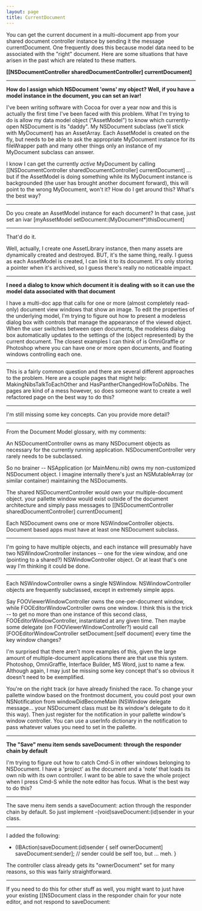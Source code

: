 ```yaml
---
layout: page
title: CurrentDocument
---
```


You can get the current document in a multi-document app from your shared document controller instance by sending it the message     currentDocument. One frequently does this because model data need to be associated with the "right" document. Here are some situations that have arisen in the past which are related to these matters.

**[[NSDocumentController sharedDocumentController] currentDocument]**

----

**How do I assign which NSDocument 'owns' my object? Well, if you have a model instance in the document, you can set an ivar!**

I've been writing software with Cocoa for over a year now and this is actually the first time I've been faced with this problem. What I'm trying to do is allow my data model object ("AssetModel")  to know which currently-open NSDocument is its "daddy". My NSDocument subclass (we'll stick with MyDocument) has an AssetArray. Each AssetModel is created on the fly, but needs to be able to ask the appropriate MyDocument instance for its fileWrapper path and many other things only an instance of my MyDocument subclass can answer.

I know I can get the currently *active* MyDocument by calling [[NSDocumentController sharedDocumentController] currentDocument] ... but if the AssetModel is doing something while its MyDocument instance is backgrounded (the user has brought another document forward), this will point to the wrong MyDocument, won't it? How do I get around this? What's the best way?

----

Do you create an AssetModel instance for each document? In that case, just set an ivar     [myAssetModel setDocument:(MyDocument*)thisDocument]

----

That'd do it. 

Well, actually, I create one AssetLibrary instance, then many assets are dynamically created and destroyed. BUT, it's the same thing, really. I guess as each AssetModel is created, I can link it to its document. It's only storing a pointer when it's archived, so I guess there's really no noticeable impact.

----

**I need a dialog to know which document it is dealing with so it can use the model data associated with that document**

I have a multi-doc app that calls for one or more (almost completely read-only) document view windows that show an image.  To edit the properties of the underlying model, I'm trying to figure out how to present a modeless dialog box with controls that manage the appearance of the viewed object.  When the user switches between open documents, the modeless dialog box automatically updates to the settings of the (object represented) by the current document.  The closest examples I can think of is OmniGraffle or Photoshop where you can have one or more open documents, and floating windows controlling each one. 

----

This is a fairly common question and there are several different approaches to the problem. Here are a couple pages that might help: MakingNibsTalkToEachOther and HasPantherChangedHowToDoNibs. The pages are kind of a mess however, so does someone want to create a well refactored page on the best way to do this?

---- 

I'm still missing some key concepts. Can you provide more detail?

----

From the Document Model glossary, with my comments:

An NSDocumentController owns as many NSDocument objects as necessary for the currently running application.  NSDocumentController very rarely needs to be subclassed.

So no brainer -- NSApplication (or MainMenu.nib) owns my non-customized NSDocument object.  I imagine internally there's just an NSMutableArray (or similar container) maintaining the NSDocuments.

The shared NSDocumentController would own your multiple-document object. your pallette window would exist outside of the document architecture and simply pass messages to     [[NSDocumentController sharedDocumentController] currentDocument]

Each NSDocument owns one or more NSWindowController objects.  Document based apps must have at least one NSDocument subclass.

----

I'm going to have multiple objects, and each instance will presumably have two NSWindowCrontroller instances -- one for the view window, and one (pointing to a shared?) NSWindowController object.  Or at least that's one way I'm thinking it could be done.

----

Each NSWindowController owns a single NSWindow.  NSWindowController objects are frequently subclassed, except in extremely simple apps.

Say FOOViewerWindowController owns the one-per-document window, while FOOEditorWindowController owns one window.  I think this is the trick -- to get no more than one instance of this second class, FOOEditorWindowController, instantiated at any given time.  Then maybe some delegate (on FOOViewerWindowController?) would call [FOOEditorWindowController setDocument:[self document] every time the key window changes?

I'm surprised that there aren't more examples of this, given the large amount of multiple-document applications there are that use this system.  Photoshop, OmniGraffle, Interface Builder, MS Word, just to name a few.  Although again, I may just be missing some key concept that's so obvious it doesn't need to be exemplified. 

You're on the right track (or have already finished the race. To change your pallette window based on the frontmost document, you could post your own NSNotification from     windowDidBecomeMain (NSWindow delegate message... your NSDocument class must be its window's delegate to do it this way). Then just register for the notification in your pallette window's window controller. You can use a     userInfo dictionary in the notification to pass whatever values you need to set in the pallette.

----

**The "Save" menu item sends saveDocument: through the responder chain by default**

I'm trying to figure out how to catch Cmd-S in other windows belonging to NSDocument. I have a 'project' as the document and a 'note' that loads its own nib with its own controller. I want to be able to save the whole project when I press Cmd-S while the note editor has focus. What is the best way to do this?

----

The save menu item sends a     saveDocument: action through the responder chain by default. So just implement     -(void)saveDocument:(id)sender in your class.

----

I added the following:

    

- (IBAction)saveDocument:(id)sender
{
  self ownerDocument] saveDocument:sender]; // sender could be self too, but ... meh.
}



The controller class already gets its "ownerDocument" set for many reasons, so this was fairly straightforward.

----

If you need to do this for other stuff as well, you might want to just have your existing [[NSDocument class in the responder chain for your note editor, and not respond to saveDocument:

